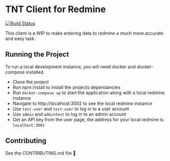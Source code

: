 # TNT Client for Redmine

[![Build Status](http://pipeline.redmine-bad.site/api/badges/rp4rk/tnt/status.svg)](http://pipeline.redmine-bad.site/rp4rk/tnt)

This client is a WIP to make entering data to redmine a much more accurate and easy task.

## Running the Project

To run a local development instance, you will need docker and docker-compose installed.

- Clone the project
- Run npm install to install the projects dependancies
- Run `docker-compose up` to start the application along with a local redmine instance
- Navigate to http://localhost:3002 to see the local redmine instance
- Use `test-user` and `test-user` to log in to a user account
- Use `admin` and `admintest` to log in to an admin account
- Get an API key from the user page, the address for your local redmine is `localhost:3001`

## Contributing

See the CONTRIBUTING.md file 👀
